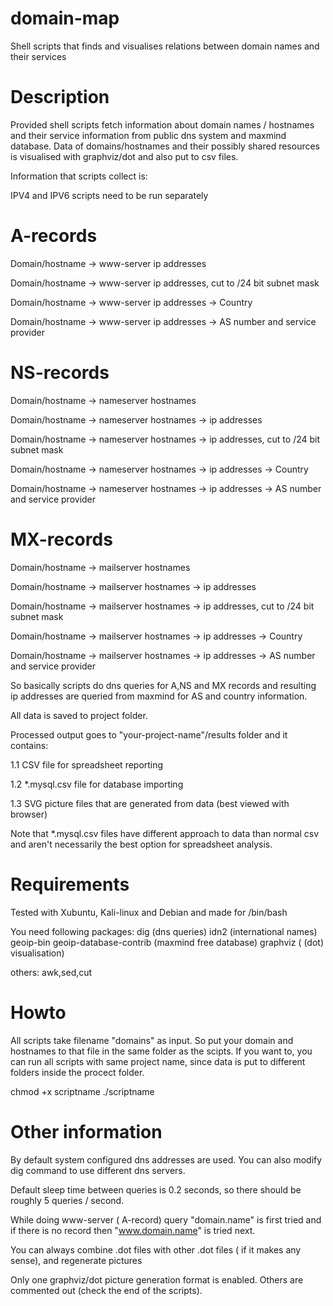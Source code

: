 # domain-map
Shell scripts that finds and visualises relations between domain names and their services


# Description

Provided shell scripts fetch information about domain names / hostnames and their service information from public dns system and maxmind database.
Data of domains/hostnames and their possibly shared resources is visualised with graphviz/dot and also put to csv files.

Information that scripts collect is:

IPV4 and IPV6 scripts need to be run separately


# A-records

Domain/hostname -> www-server ip addresses

Domain/hostname -> www-server ip addresses, cut to /24 bit subnet mask

Domain/hostname -> www-server ip addresses -> Country

Domain/hostname -> www-server ip addresses -> AS number and service provider

# NS-records

Domain/hostname -> nameserver hostnames

Domain/hostname -> nameserver hostnames -> ip addresses

Domain/hostname -> nameserver hostnames -> ip addresses, cut to /24 bit subnet mask

Domain/hostname -> nameserver hostnames -> ip addresses -> Country

Domain/hostname -> nameserver hostnames -> ip addresses -> AS number and service provider

# MX-records

Domain/hostname -> mailserver hostnames

Domain/hostname -> mailserver hostnames -> ip addresses

Domain/hostname -> mailserver hostnames -> ip addresses, cut to /24 bit subnet mask

Domain/hostname -> mailserver hostnames -> ip addresses -> Country

Domain/hostname -> mailserver hostnames -> ip addresses -> AS number and service provider


So basically scripts do dns queries for A,NS and MX records and resulting ip addresses are queried from maxmind for AS and country information.

All data is saved to project folder.

Processed output goes to "your-project-name"/results folder and it contains:


1.1 CSV file for spreadsheet reporting

1.2 *.mysql.csv file for database importing

1.3 SVG picture files that are generated from data (best viewed with browser)


Note that *.mysql.csv files have different approach to data than normal csv and aren't necessarily the best option for spreadsheet analysis.


# Requirements

Tested with Xubuntu, Kali-linux and Debian and made for /bin/bash

You need following packages:
dig (dns queries)
idn2 (international names)
geoip-bin geoip-database-contrib (maxmind free database)
graphviz ( (dot) visualisation)

others: awk,sed,cut


# Howto

All scripts take filename "domains" as input. So put your domain and hostnames to that file in the same folder as the scipts. If you want to, you can run all scripts with same project name, since data is put to different folders inside the procect folder.

chmod +x scriptname
./scriptname



# Other information

By default system configured dns addresses are used. You can also modify dig command to use different dns servers.

Default sleep time between queries is 0.2 seconds, so there should be roughly 5 queries / second.

While doing www-server ( A-record) query "domain.name" is first tried and if there is no record then "www.domain.name" is tried next.

You can always combine .dot files with other .dot files ( if it  makes any sense), and regenerate pictures

Only one graphviz/dot picture generation format is enabled. Others are commented out (check the end of the scripts).
